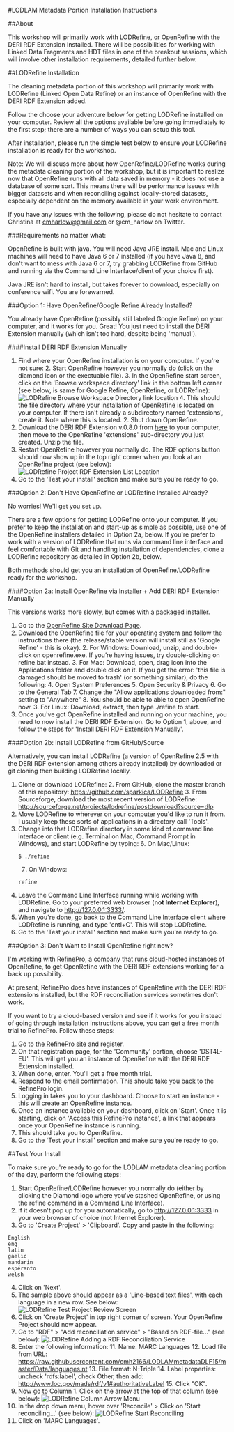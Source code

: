 #LODLAM Metadata Portion Installation Instructions

##About

This workshop will primarily work with LODRefine, or OpenRefine with the DERI RDF Extension Installed. There will be possibilities for working with Linked Data Fragments and HDT files in one of the breakout sessions, which will involve other installation requirements, detailed further below.

##LODRefine Installation

The cleaning metadata portion of this workshop will primarily work with LODRefine (Linked Open Data Refine) or an instance of OpenRefine with the DERI RDF Extension added.

Follow the choose your adventure below for getting LODRefine installed on your computer. Review all the options available before going immediately to the first step; there are a number of ways you can setup this tool.

After installation, please run the simple test below to ensure your LODRefine installation is ready for the workshop.

Note: We will discuss more about how OpenRefine/LODRefine works during the metadata cleaning portion of the workshop, but it is important to realize now that OpenRefine runs with all data saved in memory - it does not use a database of some sort. This means there will be performance issues with bigger datasets and when reconciling against locally-stored datasets, especially dependent on the memory available in your work environment. 

If you have any issues with the following, please do not hesitate to contact Christina at cmharlow@gmail.com or @cm_harlow on Twitter.

###Requirements no matter what:

OpenRefine is built with java. You will need Java JRE install. Mac and Linux machines will need to have Java 6 or 7 installed (if you have Java 8, and don't want to mess with Java 6 or 7, try grabbing LODRefine from GitHub and running via the Command Line Interface/client of your choice first).

Java JRE isn't hard to install, but takes forever to download, especially on conference wifi. You are forewarned.

###Option 1: Have OpenRefine/Google Refine Already Installed?

You already have OpenRefine (possibly still labeled Google Refine) on your computer, and it works for you. Great! You just need to install the DERI Extension manually (which isn't too hard, despite being 'manual').

####Install DERI RDF Extension Manually

1. Find where your OpenRefine installation is on your computer. If you're not sure:
    2. Start OpenRefine however you normally do (click on the diamond icon or the exectuable file).
    3. In the OpenRefine start screen, click on the 'Browse workspace directory' link in the bottom left corner (see below, is same for Google Refine, OpenRefine, or LODRefine):
    ![LODRefine Browse Workspace Directory link location](Images/OpenRefine_BrowseWorkspace.png "LODRefine Browse Workspace Directory link location")
    4. This should the file directory where your installation of OpenRefine is located on your computer. If there isn't already a subdirectory named 'extensions', create it. Note where this is located.
    2. Shut down OpenRefine.
2. Download the DERI RDF Extension v.0.8.0 from [here](http://refine.deri.ie/) to your computer, then move to the OpenRefine 'extensions' sub-directory you just created. Unzip the file.
3. Restart OpenRefine however you normally do. The RDF options button should now show up in the top right corner when you look at an OpenRefine project (see below):
![LODRefine Project RDF Extension List Location](Images/OpenRefine_RDFbutton.png "LODRefine Project RDF Extension List Location")
4. Go to the 'Test your install' section and make sure you're ready to go.

###Option 2: Don't Have OpenRefine or LODRefine Installed Already?

No worries! We'll get you set up. 

There are a few options for getting LODRefine onto your computer. If you prefer to keep the installation and start-up as simple as possible, use one of the OpenRefine installers detailed in Option 2a, below. If you're prefer to work with a version of LODRefine that runs via command line interface and feel comfortable with Git and handling installation of dependencies, clone a LODRefine repository as detailed in Option 2b, below.

Both methods should get you an installation of OpenRefine/LODRefine ready for the workshop.

####Option 2a: Install OpenRefine via Installer + Add DERI RDF Extension Manually

This versions works more slowly, but comes with a packaged installer.

1. Go to the [OpenRefine Site Download Page](http://openrefine.org/download.html).
2. Download the OpenRefine file for your operating system and follow the instructions there (the release/stable version will install still as 'Google Refine' - this is okay).
    2. For Windows: Download, unzip, and double-click on openrefine.exe. If you’re having issues, try double-clicking on refine.bat instead.
    3. For Mac: Download, open, drag icon into the Applications folder and double click on it. If you get the error: 'this file is damaged should be moved to trash' (or something similar), do the following:
        4. Open System Preferences
        5. Open Security & Privacy
        6. Go to the General Tab
        7. Change the "Allow applications downloaded from:" setting to "Anywhere" 
        8. You should be able to able to open OpenRefine now.
    3. For Linux: Download, extract, then type ./refine to start. 
4. Once you've got OpenRefine installed and running on your machine, you need to now install the DERI RDF Extension. Go to Option 1, above, and follow the steps for 'Install DERI RDF Extension Manually'.

####Option 2b: Install LODRefine from GitHub/Source

Alternatively, you can install LODRefine (a version of OpenRefine 2.5 with the DERI RDF extension among others already installed) by downloaded or git cloning then building LODRefine locally. 

1. Clone or download LODRefine:
    2. From GitHub, clone the master branch of this repository: https://github.com/sparkica/LODRefine
    3. From Sourceforge, download the most recent version of LODRefine: http://sourceforge.net/projects/lodrefine/postdownload?source=dlp
3. Move LODRefine to wherever on your computer you'd like to run it from. I usually keep these sorts of applications in a directory call 'Tools'.
4. Change into that LODRefine directory in some kind of command line interface or client (e.g. Terminal on Mac, Command Prompt in Windows), and start LODRefine by typing:
    6. On Mac/Linux:
    ```
    $ ./refine
    ```
    7. On Windows:
    ```
    refine
    ```
6. Leave the Command Line Interface running while working with LODRefine. Go to your preferred web browser (**not Internet Explorer**), and navigate to http://127.0.0.1:3333/. 
7. When you're done, go back to the Command Line Interface client where LODRefine is running, and type 'cntl+C'. This will stop LODRefine. 
8. Go to the 'Test your install' section and make sure you're ready to go.

###Option 3: Don't Want to Install OpenRefine right now?

I'm working with RefinePro, a company that runs cloud-hosted instances of OpenRefine, to get OpenRefine with the DERI RDF extensions working for a back up possibility.

At present, RefinePro does have instances of OpenRefine with the DERI RDF extensions installed, but the RDF reconciliation services sometimes don't work.

If you want to try a cloud-based version and see if it works for you instead of going through installation instructions above, you can get a free month trial to RefinePro. Follow these steps:

1. Go to [the RefinePro site](https://app.refinepro.com/register/) and register. 
2. On that registration page, for the 'Community' portion, choose 'DST4L-EU'. This will get you an instance of OpenRefine with the DERI RDF Extension installed.
3. When done, enter. You'll get a free month trial.
3. Respond to the email confirmation. This should take you back to the RefinePro login. 
4. Logging in takes you to your dashboard. Choose to start an instance - this will create an OpenRefine instance. 
5. Once an instance available on your dashboard, click on 'Start'. Once it is starting, click on 'Access this RefinePro instance', a link that appears once your OpenRefine instance is running.
6. This should take you to OpenRefine.
7. Go to the 'Test your install' section and make sure you're ready to go.

##Test Your Install

To make sure you're ready to go for the LODLAM metadata cleaning portion of the day, perform the following steps:

1. Start OpenRefine/LODRefine however you normally do (either by clicking the Diamond logo where you've stashed OpenRefine, or using the refine command in a Command Line Interface).
2. If it doesn't pop up for you automatically, go to http://127.0.0.1:3333 in your web browser of choice (not Internet Explorer). 
3. Go to 'Create Project' > 'Clipboard'. Copy and paste in the following:
```
English
eng
latin
gaelic
mandarin
espéranto
welsh
```
4. Click on 'Next'.
5. The sample above should appear as a 'Line-based text files', with each language in a new row. See below:
![LODRefine Test Project Review Screen](Images/OpenRefine_TestProjectReview.png "LODRefine Test Project Review Screen")
6. Click on 'Create Project' in top right corner of screen. Your OpenRefine Project should now appear.
9. Go to "RDF" > "Add reconciliation service" > "Based on RDF-file..." (see below):
![LODRefine Adding a RDF Reconciliation Service](Images/OpenRefine_TestProjectReview.png "LODRefine Adding a RDF Reconciliation Service")
10. Enter the following information:
    11. Name: MARC Languages
    12. Load file from URL: https://raw.githubusercontent.com/cmh2166/LODLAMmetadataDLF15/master/Data/languages.nt
    13. File format: N-Triple
    14. Label properties: uncheck 'rdfs:label', check Other, then add: 
    http://www.loc.gov/mads/rdf/v1#authoritativeLabel
    15. Click "OK".
16. Now go to Column 1. Click on the arrow at the top of that column (see below):
![LODRefine Column Arrow Menu](Images/OpenRefine_ColumnArrow.png "LODRefine Column Arrow Menu")
17. In the drop down menu, hover over 'Reconcile' > Click on 'Start reconciling...' (see below):
![LODRefine Start Reconciling](Images/OpenRefine_StartRecon.png "LODRefine Column Start Reconciling")
18. Click on 'MARC Languages'. 



